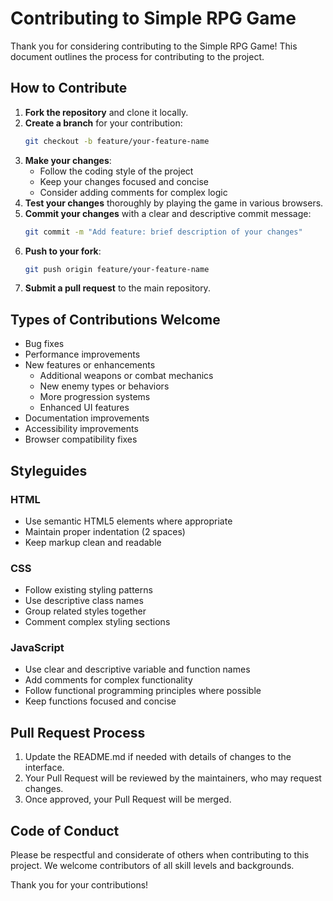 # Contributing to Simple RPG Game

Thank you for considering contributing to the Simple RPG Game! This document outlines the process for contributing to the project.

## How to Contribute

1. **Fork the repository** and clone it locally.
2. **Create a branch** for your contribution:
   ```bash
   git checkout -b feature/your-feature-name
   ```
3. **Make your changes**:
   - Follow the coding style of the project
   - Keep your changes focused and concise
   - Consider adding comments for complex logic
4. **Test your changes** thoroughly by playing the game in various browsers.
5. **Commit your changes** with a clear and descriptive commit message:
   ```bash
   git commit -m "Add feature: brief description of your changes"
   ```
6. **Push to your fork**:
   ```bash
   git push origin feature/your-feature-name
   ```
7. **Submit a pull request** to the main repository.

## Types of Contributions Welcome

- Bug fixes
- Performance improvements
- New features or enhancements
  - Additional weapons or combat mechanics
  - New enemy types or behaviors
  - More progression systems
  - Enhanced UI features
- Documentation improvements
- Accessibility improvements
- Browser compatibility fixes

## Styleguides

### HTML
- Use semantic HTML5 elements where appropriate
- Maintain proper indentation (2 spaces)
- Keep markup clean and readable

### CSS
- Follow existing styling patterns
- Use descriptive class names
- Group related styles together
- Comment complex styling sections

### JavaScript
- Use clear and descriptive variable and function names
- Add comments for complex functionality
- Follow functional programming principles where possible
- Keep functions focused and concise

## Pull Request Process

1. Update the README.md if needed with details of changes to the interface.
2. Your Pull Request will be reviewed by the maintainers, who may request changes.
3. Once approved, your Pull Request will be merged.

## Code of Conduct

Please be respectful and considerate of others when contributing to this project. We welcome contributors of all skill levels and backgrounds.

Thank you for your contributions!